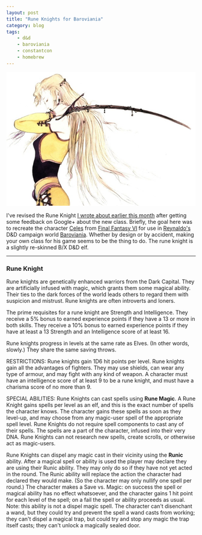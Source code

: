 ```yaml
---
layout: post
title: "Rune Knights for Baroviania"
category: blog
tags: 
    - d&d 
    - baroviania
    - constantcon
    - homebrew
---
```


![Celes by Yoshitaka Amano](/assets/img/celes.jpg)

I've revised the Rune Knight [I wrote about earlier this month][rune-knight-old] after getting some feedback on Google+ about the new class. Briefly, the goal here was to recreate the character [Celes][] from [Final Fantasy VI][ff6] for use in [Reynaldo's][reynaldo] D&D campaign world [Baroviania][]. Whether by design or by accident, making your own class for his game seems to be the thing to do. The rune knight is a slightly re-skinned B/X D&D elf.

---

### Rune Knight

Rune knights are genetically enhanced warriors from the Dark Capital. They are artificially infused with magic, which grants them some magical ability. Their ties to the dark forces of the world leads others to regard them with suspicion and mistrust. Rune knights are often introverts and loners.

The prime requisites for a rune knight are Strength and Intelligence. They receive a 5% bonus to earned experience points if they have a 13 or more in both skills. They receive a 10% bonus to earned experience points if they have at least a 13 Strength and an Intelligence score of at least 16.

Rune knights progress in levels at the same rate as Elves. (In other words, slowly.) They share the same saving throws.

RESTRICTIONS: Rune knights gain 1D6 hit points per level. Rune knights gain all the advantages of fighters. They may use shields, can wear any type of armour, and may fight with any kind of weapon. A character must have an intelligence score of at least 9 to be a rune knight, and must have a charisma score of no more than 9.

SPECIAL ABILITIES: Rune Knights can cast spells using **Rune Magic**. A Rune Knight gains spells per level as an elf, and this is the exact number of spells the character knows. The character gains these spells as soon as they level-up, and may choose from any magic-user spell of the appropriate spell level. Rune Knights do not require spell components to cast any of their spells. The spells are a part of the character, infused into their very DNA. Rune Knights can not research new spells, create scrolls, or otherwise act as magic-users.

Rune Knights can dispel any magic cast in their vicinity using the **Runic** ability. After a magical spell or ability is used the player may declare they are using their Runic ability. They may only do so if they have not yet acted in the round. The Runic ability will replace the action the character had declared they would make. (So the character may only nullify one spell per round.) The character makes a Save vs. Magic: on success the spell or magical ability has no effect whatsoever, and the character gains 1 hit point for each level of the spell; on a fail the spell or ability proceeds as usual. Note: this ability is not a dispel magic spell. The character can't disenchant a wand, but they could try and prevent the spell a wand casts from working; they can't dispel a magical trap, but could try and stop any magic the trap itself casts; they can't unlock a magically sealed door.


[rune-knight-old]: /blog/rune-knight-old/
[ff6]: http://en.wikipedia.org/wiki/Final_Fantasy_VI
[celes]: http://finalfantasy.wikia.com/wiki/Celes_Chere
[reynaldo]: http://reynaldogamingsoap.blogspot.ca/
[baroviania]: http://reynaldogamingsoap.blogspot.ca/2012/06/gconstacon-game-welcome-to-baroviania.html
